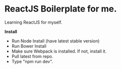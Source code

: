 # ReactJS Boilerplate for me.

Learning ReactJS for myself.

**Install**
- Run Node Install (have latest stable version)
- Run Bower Install
- Make sure Webpack is installed. If not, install it.
- Pull latest from repo.
- Type "npm run dev".